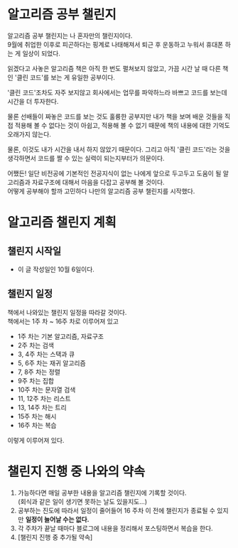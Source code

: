 # 알고리즘 공부 챌린지
알고리즘 공부 챌린지는 나 혼자만의 챌린지이다.  
9월에 취업한 이후로 피곤하다는 핑계로 나태해져서 퇴근 후 운동하고 누워서 휴대폰 하는 게 일상이 되었다.  
  
읽겠다고 사놓은 알고리즘 책은 아직 한 번도 펼쳐보지 않았고, 가끔 시간 날 때 다른 책인 '클린 코드'를 보는 게 유일한 공부이다.  

'클린 코드'조차도 자주 보지않고 회사에서는 업무를 파악하느라 바쁘고 코드를 보는데 시간을 더 투자한다.  

물론 선배들이 짜놓은 코드를 보는 것도 훌륭한 공부지만 내가 책을 보며 배운 것들을 직접 적용해 볼 수 없다는 것이 아쉽고, 적용해 볼 수 없기 때문에 책의 내용에 대한 기억도 오래가지 않는다.  

물론, 이것도 내가 시간을 내서 하지 않았기 때문이다. 그리고 아직 '클린 코드'라는 것을 생각하면서 코드를 짤 수 있는 실력이 되는지부터가 의문이다.  

어쨌든! 일단 비전공에 기본적인 전공지식이 없는 나에게 앞으로 두고두고 도움이 될 알고리즘과 자료구조에 대해서 마음을 다잡고 공부해 볼 것이다.  
어떻게 공부해야 할까 고민하다 나만의 알고리즘 공부 챌린지를 시작했다. 

# 알고리즘 챌린지 계획
## 챌린지 시작일
- 이 글 작성일인 10월 6일이다.  

## 챌린지 일정
책에서 나와있는 챌린지 일정을 따라갈 것이다.  
책에서는 1주 차 ~ 16주 차로 이루어져 있고

- 1주 차는 기본 알고리즘, 자료구조  
- 2주 차는 검색  
- 3, 4주 차는 스택과 큐  
- 5, 6주 차는 재귀 알고리즘  
- 7, 8주 차는 정렬  
- 9주 차는 집합  
- 10주 차는 문자열 검색  
- 11, 12주 차는 리스트  
- 13, 14주 차는 트리  
- 15주 차는 해시  
- 16주 차는 복습  

이렇게 이루어져 있다.  

# 챌린지 진행 중 나와의 약속
1. 가능하다면 매일 공부한 내용을 알고리즘 챌린지에 기록할 것이다.  
   (회식과 같은 일이 생기면 못하는 날도 있을지도...)  
2. 공부하는 진도에 따라서 일정이 줄어들어 16 주차 이 전에 챌린지가 종료될 수 있지만 **일정이 늘어날 수는 없다.**  
3. 각 주차가 끝날 때마다 블로그에 내용을 정리해서 포스팅하면서 복습을 한다.
4. [챌린지 진행 중 추가될 약속]

